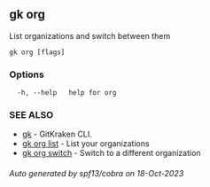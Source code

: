 ## gk org

List organizations and switch between them

```
gk org [flags]
```

### Options

```
  -h, --help   help for org
```

### SEE ALSO

* [gk](gk.md)	 - GitKraken CLI.
* [gk org list](gk_org_list.md)	 - List your organizations
* [gk org switch](gk_org_switch.md)	 - Switch to a different organization

###### Auto generated by spf13/cobra on 18-Oct-2023
